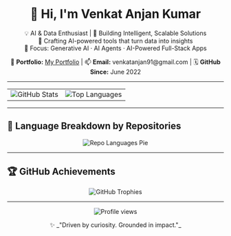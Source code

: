 <h1 align="center">👋 Hi, I'm Venkat Anjan Kumar</h1>

<p align="center">
  💡 AI & Data Enthusiast | 🚀 Building Intelligent, Scalable Solutions <br>
  🔧 Crafting AI-powered tools that turn data into insights <br>
  🧠 Focus: Generative AI · AI Agents · AI-Powered Full-Stack Apps <br>
</p>

<p align="center">
  🔗 <strong>Portfolio:</strong> <a href="https://my-portfolio-eight-nu-18.vercel.app/">My Portfolio</a> |
  📫 <strong>Email:</strong> venkatanjan91@gmail.com |
  🗓️ <strong>GitHub Since:</strong> June 2022
</p>

---

<table align="center">
  <tr>
    <td>
      <img src="https://github-readme-stats.vercel.app/api?username=Venkatanjan91&show_icons=true&theme=dracula" alt="GitHub Stats" />
    </td>
    <td>
      <img src="https://github-readme-stats.vercel.app/api/top-langs/?username=Venkatanjan91&layout=compact&theme=dracula" alt="Top Languages" />
    </td>
  </tr>
</table>

---

## 🥧 Language Breakdown by Repositories

<p align="center">
  <img src="https://github-profile-summary-cards.vercel.app/api/cards/repos-per-language?username=Venkatanjan91&theme=dracula" alt="Repo Languages Pie" />
</p>

---

## 🏆 GitHub Achievements

<p align="center">
  <img src="https://github-profile-trophy.vercel.app/?username=Venkatanjan91&theme=dracula&margin-w=10&margin-h=10" alt="GitHub Trophies" />
</p>

---

<p align="center">
  <img src="https://komarev.com/ghpvc/?username=Venkatanjan91&color=brightgreen" alt="Profile views" />
</p>

<p align="center">
  ✨ _"Driven by curiosity. Grounded in impact."_
</p>
